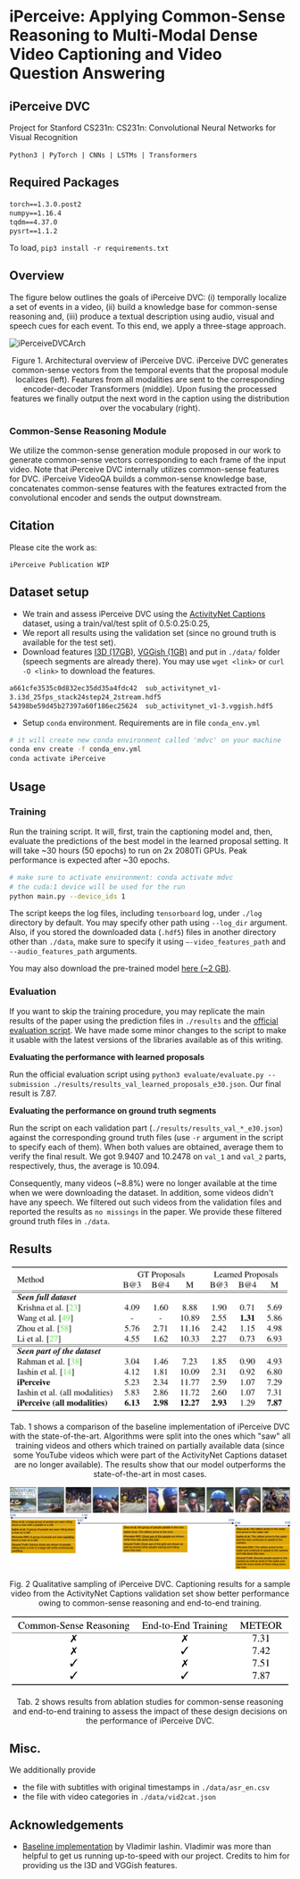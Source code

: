 # iPerceive: Applying Common-Sense Reasoning to Multi-Modal Dense Video Captioning and Video Question Answering
## iPerceive DVC

Project for Stanford CS231n: CS231n: Convolutional Neural Networks for Visual Recognition

```Python3 | PyTorch | CNNs | LSTMs | Transformers```

## Required Packages

```
torch==1.3.0.post2
numpy==1.16.4
tqdm==4.37.0
pysrt==1.1.2
```

To load,
```pip3 install -r requirements.txt```

## Overview

The figure below outlines the goals of iPerceive DVC: (i) temporally localize a set of events in a video, (ii) build a knowledge base for common-sense reasoning and, (iii) produce a textual description using audio, visual and speech cues for each event. To this end, we apply a three-stage approach.

![iPerceiveDVCArch](https://github.com/amanchadha/iPerceive/blob/master/iPerceiveDVC/images/archDVC.jpg)
<p align="center">Figure 1. Architectural overview of iPerceive DVC. iPerceive DVC generates common-sense vectors from the temporal events that the proposal module localizes (left). Features from all modalities are sent to the corresponding encoder-decoder Transformers (middle). Upon fusing the processed features we finally output the next word in the caption using the distribution over the vocabulary (right).</p>

### Common-Sense Reasoning Module
We utilize the common-sense generation module proposed in our work to generate common-sense vectors corresponding to each frame of the input video. Note that iPerceive DVC internally utilizes common-sense features for DVC. iPerceive VideoQA builds a common-sense knowledge base, concatenates common-sense features with the features extracted from the convolutional encoder and sends the output downstream.

## Citation

Please cite the work as:

```
iPerceive Publication WIP
```

## Dataset setup

- We train and assess iPerceive DVC using the [ActivityNet Captions](https://cs.stanford.edu/people/ranjaykrishna/densevid/) dataset, using a train/val/test split of 0.5:0.25:0.25, 
- We report all results using the validation set (since no ground truth is available for the test set). 
- Download features [I3D (17GB)](https://storage.googleapis.com/mdvc/sub_activitynet_v1-3.i3d_25fps_stack24step24_2stream.hdf5), [VGGish (1GB)](https://storage.googleapis.com/mdvc/sub_activitynet_v1-3.vggish.hdf5) and put in `./data/` folder (speech segments are already there). 
You may use `wget <link>` or `curl -O <link>` to download the features.

```
a661cfe3535c0d832ec35dd35a4fdc42  sub_activitynet_v1-3.i3d_25fps_stack24step24_2stream.hdf5
54398be59d45b27397a60f186ec25624  sub_activitynet_v1-3.vggish.hdf5
```

- Setup `conda` environment. Requirements are in file `conda_env.yml`
```bash
# it will create new conda environment called 'mdvc' on your machine 
conda env create -f conda_env.yml
conda activate iPerceive
```

## Usage

### Training

Run the training script. It will, first, train the captioning model and, then, evaluate the predictions of the best model in the learned proposal setting. 
It will take ~30 hours (50 epochs) to run on 2x 2080Ti GPUs. Peak performance is expected after ~30 epochs.
```bash
# make sure to activate environment: conda activate mdvc
# the cuda:1 device will be used for the run
python main.py --device_ids 1
```
The script keeps the log files, including `tensorboard` log, under `./log` directory by default. You may specify other path using `--log_dir` argument. Also, if you stored the downloaded data (`.hdf5`) files in another directory other than `./data`, make sure to specify it using `–-video_features_path` and `--audio_features_path` arguments.

You may also download the pre-trained model [here (~2 GB)](WIP).

### Evaluation

If you want to skip the training procedure, you may replicate the main results of the paper using the prediction files in `./results` and the [official evaluation script](https://github.com/ranjaykrishna/densevid_eval/tree/9d4045aced3d827834a5d2da3c9f0692e3f33c1c).
We have made some minor changes to the script to make it usable with the latest versions of the libraries available as of this writing.

**Evaluating the performance with learned proposals**

Run the official evaluation script using `python3 evaluate/evaluate.py --submission ./results/results_val_learned_proposals_e30.json`. Our final result is 7.87.

**Evaluating the performance on ground truth segments**

Run the script on each validation part (`./results/results_val_*_e30.json`) against the corresponding ground truth files (use `-r` argument in the script to specify each of them). When both values are obtained, average them to verify the final result. We got 9.9407 and 10.2478 on `val_1` and `val_2` parts, respectively, thus, the average is 10.094.

Consequently, many videos (~8.8%) were no longer available at the time when we were downloading the dataset. In addition, some videos didn't have any speech. We filtered out such videos from the validation files and reported the results as `no missings` in the paper. We provide these filtered ground truth files in `./data`.

## Results

![iPerceiveDVCArch](https://github.com/amanchadha/iPerceive/blob/master/iPerceiveDVC/images/dvc_res.jpg)
<p align="center">Tab. 1 shows a comparison of the baseline implementation of iPerceive DVC with the state-of-the-art. Algorithms were split into the ones which "saw" all training videos and others which trained on partially available data (since some YouTube videos which were part of the ActivityNet Captions dataset are no longer available). The results show that our model outperforms the state-of-the-art in most cases.

![iPerceiveDVCArch](https://github.com/amanchadha/iPerceive/blob/master/iPerceiveDVC/images/DVCsample.jpg)
<p align="center">Fig. 2 Qualitative sampling of iPerceive DVC. Captioning results for a sample video from the ActivityNet Captions validation set show better performance owing to common-sense reasoning and end-to-end training.</p>

![iPerceiveDVCArch](https://github.com/amanchadha/iPerceive/blob/master/iPerceiveDVC/images/dvc_ab.jpg)
<p align="center">Tab. 2 shows results from ablation studies for common-sense reasoning and end-to-end training to assess the impact of these design decisions on the performance of iPerceive DVC.</p>

## Misc.

We additionally provide
- the file with subtitles with original timestamps in `./data/asr_en.csv`
- the file with video categories in `./data/vid2cat.json`

## Acknowledgements

- [Baseline implementation](https://github.com/v-iashin/MDVC) by Vladimir Iashin. Vladimir was more than helpful to get us running up-to-speed with our project. Credits to him for providing us the I3D and VGGish features.
